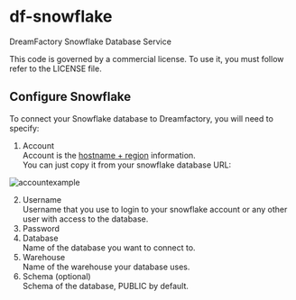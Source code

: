 # df-snowflake
DreamFactory Snowflake Database Service

This code is governed by a commercial license. To use it, you must follow refer to the LICENSE file.

## Configure Snowflake

To connect your Snowflake database to Dreamfactory, you will need to specify:  
1) Account  
Account is the [hostname + region](https://docs.snowflake.com/en/user-guide/intro-regions.html#specifying-region-information-in-your-account-hostname) information.  
You can just copy it from your snowflake database URL:  

![accountexample](https://img.in6k.com/screens/3caa9f72_2021.04.02.png)


2) Username  
Username that you use to login to your snowflake account or any other user with access to the database.
3) Password  
4) Database  
Name of the database you want to connect to.
5) Warehouse  
Name of the warehouse your database uses.
6) Schema (optional)  
Schema of the database, PUBLIC by default.
